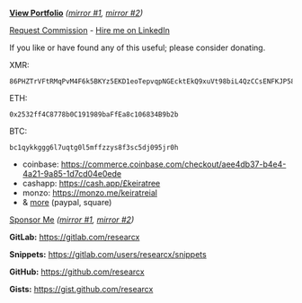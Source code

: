 **[View Portfolio](https://identify.us.to/researcx)** *([mirror #1](https://archive.today/newest/https://identify.us.to/researcx), [mirror #2](http://archiveiya74codqgiixo33q62qlrqtkgmcitqx5u2oeqnmn5bpcbiyd.onion/newest/https://identify.us.to/researcx))*

[Request Commission](https://tellonym.me/keiratree) - [Hire me on LinkedIn](https://www.linkedin.com/in/keitree)

If you like or have found any of this useful; please consider donating.

XMR: 

	86PHZTrVFtRMqPvM4F6k5BKYz5EKD1eoTepvqpNGEcktEkQ9xuVt98biL4QzCCsENFKJP58nPTPbyB6CG33gy5FWDxacA1A
ETH:

	0x2532ff4C8778b0C191989baFfEa8c106834B9b2b
BTC: 

	bc1qykkggg6l7uqtg0l5mffzzys8f3sc5dj095jr0h
	
* coinbase: https://commerce.coinbase.com/checkout/aee4db37-b4e4-4a21-9a85-1d7cd04e0ede
* cashapp: https://cash.app/£keiratree
* monzo: https://monzo.me/keiratreial
* & [more](https://linktr.ee/keitree) (paypal, square)

[Sponsor Me](https://linktr.ee/keitree) *([mirror #1](https://archive.today/newest/https://linktr.ee/keitree), [mirror #2](http://archiveiya74codqgiixo33q62qlrqtkgmcitqx5u2oeqnmn5bpcbiyd.onion/newest/https://linktr.ee/keitree))*


**GitLab:** https://gitlab.com/researcx

**Snippets:** https://gitlab.com/users/researcx/snippets


**GitHub:** https://github.com/researcx

**Gists:** https://gist.github.com/researcx
